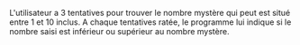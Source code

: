 L'utilisateur a 3 tentatives pour trouver le nombre mystère qui peut est situé entre 1 et 10 inclus.
A chaque tentatives ratée, le programme lui indique si le nombre saisi est inférieur ou supérieur au nombre mystère.

